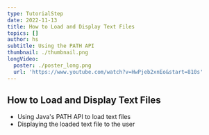 ```yaml
---
type: TutorialStep
date: 2022-11-13
title: How to Load and Display Text Files
topics: []
author: hs
subtitle: Using the PATH API
thumbnail: ./thumbnail.png
longVideo:
  poster: ./poster_long.png
  url: 'https://www.youtube.com/watch?v=HwPjeb2xnEo&start=810s'
---
```


## How to Load and Display Text Files
- Using Java's PATH API to load text files
- Displaying the loaded text file to the user



